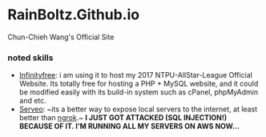 # RainBoltz.Github.io
Chun-Chieh Wang's Official Site

### noted skills
* [Infinityfree](https://infinityfree.net/): i am using it to host my 2017 NTPU-AllStar-League Official Website. Its totally free for hosting a PHP + MySQL website, and it could be modified easily with its build-in system such as cPanel, phpMyAdmin and etc.
* [Serveo](http://serveo.net/): ~its a better way to expose local servers to the internet, at least better than [ngrok](https://ngrok.com/).~ **I JUST GOT ATTACKED (SQL INJECTION!) BECAUSE OF IT. I'M RUNNING ALL MY SERVERS ON AWS NOW...**
